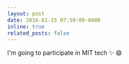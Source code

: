 ```yaml
---
layout: post
date: 2016-01-15 07:59:00-0400
inline: true
related_posts: false
---
```


I'm going to participate in MIT tech :sparkles: :smile:
